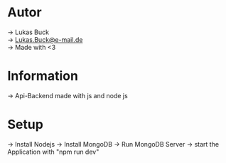 # Autor
 -> Lukas Buck <br>
 -> Lukas.Buck@e-mail.de <br>
 -> Made with <3 <br>

# Information
 -> Api-Backend made with js and node js
 
# Setup
 -> Install Nodejs
 -> Install MongoDB
 -> Run MongoDB Server
 -> start the Application with "npm run dev"
 
 

